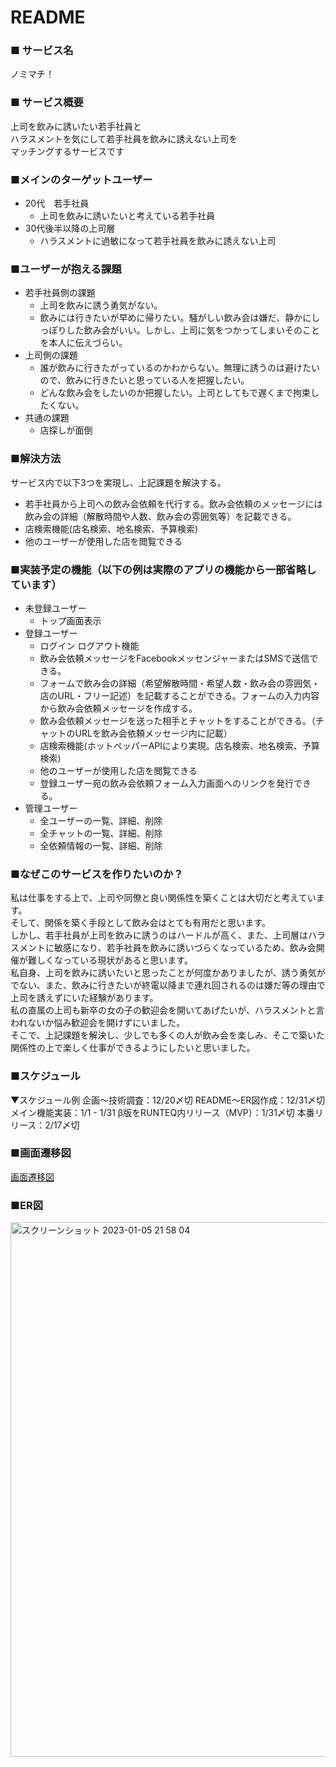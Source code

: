 # README

### ■ サービス名
ノミマチ！

### ■ サービス概要
上司を飲みに誘いたい若手社員と  
ハラスメントを気にして若手社員を飲みに誘えない上司を  
マッチングするサービスです  

### ■メインのターゲットユーザー
- 20代　若手社員
    - 上司を飲みに誘いたいと考えている若手社員
- 30代後半以降の上司層
    - ハラスメントに過敏になって若手社員を飲みに誘えない上司

### ■ユーザーが抱える課題
- 若手社員側の課題
    - 上司を飲みに誘う勇気がない。
    - 飲みには行きたいが早めに帰りたい。騒がしい飲み会は嫌だ、静かにしっぽりした飲み会がいい。しかし、上司に気をつかってしまいそのことを本人に伝えづらい。
- 上司側の課題
    - 誰が飲みに行きたがっているのかわからない。無理に誘うのは避けたいので、飲みに行きたいと思っている人を把握したい。
	- どんな飲み会をしたいのか把握したい。上司としてもで遅くまで拘束したくない。
- 共通の課題
    - 店探しが面倒

### ■解決方法
サービス内で以下3つを実現し、上記課題を解決する。

- 若手社員から上司への飲み会依頼を代行する。飲み会依頼のメッセージには飲み会の詳細（解散時間や人数、飲み会の雰囲気等）を記載できる。
- 店検索機能(店名検索、地名検索、予算検索)
- 他のユーザーが使用した店を閲覧できる

### ■実装予定の機能（以下の例は実際のアプリの機能から一部省略しています）
- 未登録ユーザー
    - トップ画面表示
- 登録ユーザー
    - ログイン ログアウト機能
    - 飲み会依頼メッセージをFacebookメッセンジャーまたはSMSで送信できる。
    - フォームで飲み会の詳細（希望解散時間・希望人数・飲み会の雰囲気・店のURL・フリー記述）を記載することができる。フォームの入力内容から飲み会依頼メッセージを作成する。
    - 飲み会依頼メッセージを送った相手とチャットをすることができる。（チャットのURLを飲み会依頼メッセージ内に記載）
    - 店検索機能(ホットペッパーAPIにより実現。店名検索、地名検索、予算検索)
    - 他のユーザーが使用した店を閲覧できる
	- 登録ユーザー宛の飲み会依頼フォーム入力画面へのリンクを発行できる。
- 管理ユーザー
    - 全ユーザーの一覧、詳細、削除
    - 全チャットの一覧、詳細、削除
    - 全依頼情報の一覧、詳細、削除

### ■なぜこのサービスを作りたいのか？
私は仕事をする上で、上司や同僚と良い関係性を築くことは大切だと考えています。  
そして、関係を築く手段として飲み会はとても有用だと思います。  
しかし、若手社員が上司を飲みに誘うのはハードルが高く、また、上司層はハラスメントに敏感になり、若手社員を飲みに誘いづらくなっているため、飲み会開催が難しくなっている現状があると思います。  
私自身、上司を飲みに誘いたいと思ったことが何度かありましたが、誘う勇気がでない、また、飲みに行きたいが終電以降まで連れ回されるのは嫌だ等の理由で上司を誘えずにいた経験があります。  
私の直属の上司も新卒の女の子の歓迎会を開いてあげたいが、ハラスメントと言われないか悩み歓迎会を開けずにいました。  
そこで、上記課題を解決し、少しでも多くの人が飲み会を楽しみ、そこで築いた関係性の上で楽しく仕事ができるようにしたいと思いました。  

### ■スケジュール
▼スケジュール例
企画〜技術調査：12/20〆切
README〜ER図作成：12/31〆切
メイン機能実装：1/1 - 1/31
β版をRUNTEQ内リリース（MVP）：1/31〆切
本番リリース：2/17〆切

### ■画面遷移図
[画面遷移図](https://www.figma.com/file/tvDbdZaatlwxrx1UqF9Swe/%E7%94%BB%E9%9D%A2%E9%81%B7%E7%A7%BB%E5%9B%B3?node-id=0%3A1&t=wqBr0aBA8R8MmxPt-1)

### ■ER図
<img width="855" alt="スクリーンショット 2023-01-05 21 58 04" src="https://user-images.githubusercontent.com/86270681/210786346-f978fa52-1976-4812-a49f-3a885236c3b7.png">
